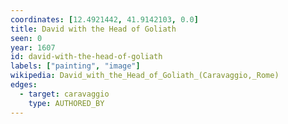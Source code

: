 ```yaml
---
coordinates: [12.4921442, 41.9142103, 0.0]
title: David with the Head of Goliath
seen: 0
year: 1607
id: david-with-the-head-of-goliath
labels: ["painting", "image"]
wikipedia: David_with_the_Head_of_Goliath_(Caravaggio,_Rome)
edges:
  - target: caravaggio
    type: AUTHORED_BY
---
```

